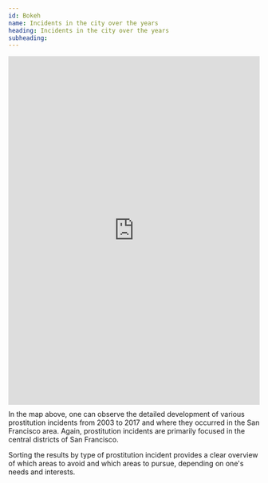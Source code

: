 ```yaml
---
id: Bokeh
name: Incidents in the city over the years
heading: Incidents in the city over the years
subheading: 
---
```


<iframe class="pull-right" src="https://clbokea.github.io/assets/prostitution_test.html" style="width:100%; height:700px; border:none; margin: 0px 10px 10px 0px"></iframe>
In the map above, one can observe the detailed development of various prostitution incidents from 2003 to 2017 and where they occurred in the San Francisco area. Again, prostitution incidents are primarily focused in the central districts of San Francisco. 

Sorting the results by type of prostitution incident provides a clear overview of which areas to avoid and which areas to pursue, depending on one's needs and interests.

